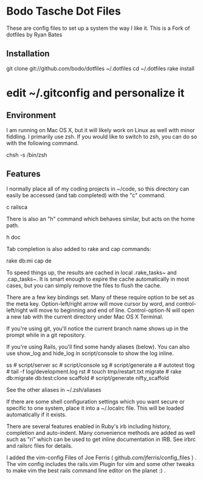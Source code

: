 Bodo Tasche Dot Files
=====================

These are config files to set up a system the way I like it. This is a Fork of dotfiles by Ryan Bates

Installation
------------

  git clone git://github.com/bodo/dotfiles ~/.dotfiles
  cd ~/.dotfiles
  rake install
  # edit ~/.gitconfig and personalize it


Environment
-----------

I am running on Mac OS X, but it will likely work on Linux as well with 
minor fiddling. I primarily use zsh. If you would like to switch to zsh, 
you can do so with the following command.

  chsh -s /bin/zsh


Features
--------

I normally place all of my coding projects in ~/code, so this directory 
can easily be accessed (and tab completed) with the "c" command.

  c railsca<tab>

There is also an "h" command which behaves similar, but acts on the 
home path.

  h doc<tab>

Tab completion is also added to rake and cap commands:

  rake db:mi<tab>
  cap de<tab>

To speed things up, the results are cached in local .rake_tasks~ and 
.cap_tasks~. It is smart enough to expire the cache automatically in 
most cases, but you can simply remove the files to flush the cache.

There are a few key bindings set. Many of these require option to be
set as the meta key. Option-left/right arrow will move cursor by word, 
and control-left/right will move to beginning and end of line. 
Control-option-N will open a new tab with the current directory under
Mac OS X Terminal.

If you're using git, you'll notice the current branch name shows up in
the prompt while in a git repository.

If you're using Rails, you'll find some handy aliases (below). You can 
also use show_log and hide_log in script/console to show the log inline.
  
  ss       # script/server
  sc       # script/console
  sg       # script/generate
  a        # autotest
  tlog     # tail -f log/development.log
  rst      # touch tmp/restart.txt
  migrate  # rake db:migrate db:test:clone
  scaffold # script/generate nifty_scaffold

See the other aliases in ~/.zsh/aliases

If there are some shell configuration settings which you want secure or 
specific to one system, place it into a ~/.localrc file. This will be 
loaded automatically if it exists.

There are several features enabled in Ruby's irb including history, 
completion and auto-indent. Many convenience methods are added as well 
such as "ri" which can be used to get inline documentation in IRB. 
See irbrc and railsrc files for details.

I added the vim-config Files of Joe Ferris ( github.com/jferris/config_files ) . 
The vim config includes the rails.vim Plugin for vim and some other tweaks to make
vim the best rails command line editor on the planet :) . 